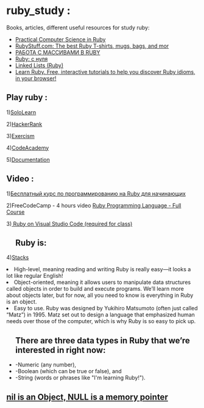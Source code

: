 # ruby_study :
Books, articles, different useful resources for study ruby:

<ul>
  <li>
<a href="https://www.rubyguides.com/2017/08/ruby-linked-list/">Practical Computer Science in Ruby</a>
  </li>
  <li>
<a href="http://ruby-doc.org/core-2.4.0/Enumerable.html">RubyStuff.com: The best Ruby T-shirts, mugs, bags, and mor</a>
  </li>
  <li>
<a href="https://www.8host.com/blog/rabota-s-massivami-v-ruby/">РАБОТА С МАССИВАМИ В RUBY</a>
  </li>
  <li>
<a href="https://rtfm.co.ua/books-translations/kus-ruby-s-nulya/ruby-s-nulya-chast-3-peremennye-konstanty-i-literaly/">Ruby: с нуля </a>
  </li>
  
  <li>
  <a href="https://medium.com/@zylberberg.jonathan/linked-lists-f656bd22f2fa">Linked Lists (Ruby)</a>
</li>
  <li>
<a href="https://rubymonk.com/learning/books/1-ruby-primer/chapters/6-objects/lessons/35-introduction-to-objects">Learn Ruby.
  Free, interactive tutorials to help you discover Ruby idioms, in your browser!</a></li>
 </ul>

<h2>Play ruby :</h2>

1)<a href="https://www.sololearn.com/Play/Ruby">SoloLearn</a>

2)<a href="https://www.hackerrank.com/domains/ruby">HackerRank</a>

3)<a href="https://exercism.io/onboarding">Exercism</a>

4)<a href="https://www.codecademy.com/learn/learn-ruby">CodeAcademy</a>

5)<a href="https://ruby-doc.org/">Documentation</a>


<h2>Video :</h2>
1)<a href="http://rubyschool.us/">Бесплатный курс по программированию на Ruby для начинающих</a>

2)FreeCodeCamp - 4 hours video <a href="https://www.youtube.com/watch?v=t_ispmWmdjY">Ruby Programming Language - Full Course </a>

3)<a href="https://www.youtube.com/watch?v=MB_41b42pRg"> Ruby on Visual Studio Code (required for class)</a>
<ul><h2>Ruby is:</h2></ul>

4)<a href="https://www.coursera.org/lecture/data-structures/stacks-UdKzQ">Stacks</a>

<li>High-level, meaning reading and writing Ruby is really easy—it looks a lot like regular English!</li>

<li>Object-oriented, meaning it allows users to manipulate data structures called objects in order to build and execute programs. We’ll learn more about objects later, but for now, all you need to know is everything in Ruby is an object.</li>

<li>Easy to use. Ruby was designed by Yukihiro Matsumoto (often just called “Matz”) in 1995. Matz set out to design a language that emphasized human needs over those of the computer, which is why Ruby is so easy to pick up.</li>

<ul><h2>There are three data types in Ruby that we’re interested in right now: </h2>
  <li>-Numeric (any number), </li>
  <li>-Boolean (which can be true or false), and </li>
  <li>-String (words or phrases like "I'm learning Ruby!"). </li>
</ul>

<h2><a href="https://medium.com/metalanguage/nil-is-not-null-and-other-tales-febf6730f216">nil is an Object, NULL is a memory pointer</a></h2>
